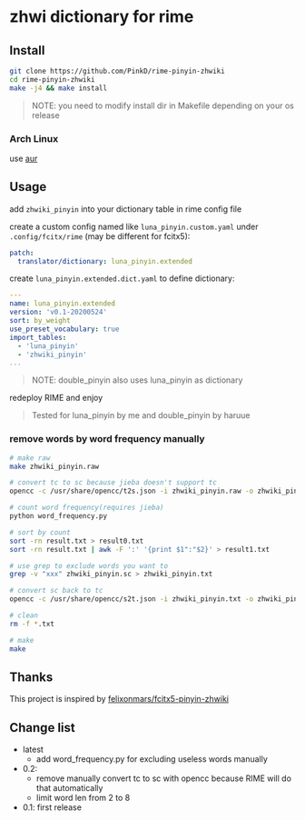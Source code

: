 # zhwi dictionary for rime

## Install

```bash
git clone https://github.com/PinkD/rime-pinyin-zhwiki
cd rime-pinyin-zhwiki
make -j4 && make install
```

> NOTE: you need to modify install dir in Makefile depending on your os release

### Arch Linux

use [aur](https://aur.archlinux.org/packages/rime-pinyin-zhwiki/)

## Usage

add `zhwiki_pinyin` into your dictionary table in rime config file


create a custom config named like `luna_pinyin.custom.yaml` under `.config/fcitx/rime` (may be different for fcitx5):
```yaml
patch:
  translator/dictionary: luna_pinyin.extended
```

create `luna_pinyin.extended.dict.yaml` to define dictionary:
```yaml
---
name: luna_pinyin.extended
version: 'v0.1-20200524'
sort: by_weight
use_preset_vocabulary: true
import_tables:
  - 'luna_pinyin'
  - 'zhwiki_pinyin'
...
```

> NOTE: double_pinyin also uses luna_pinyin as dictionary

redeploy RIME and enjoy

> Tested for luna_pinyin by me and double_pinyin by haruue

### remove words by word frequency manually

```bash
# make raw
make zhwiki_pinyin.raw

# convert tc to sc because jieba doesn't support tc
opencc -c /usr/share/opencc/t2s.json -i zhwiki_pinyin.raw -o zhwiki_pinyin.sc

# count word frequency(requires jieba)
python word_frequency.py

# sort by count
sort -rn result.txt > result0.txt
sort -rn result.txt | awk -F ':' '{print $1":"$2}' > result1.txt

# use grep to exclude words you want to
grep -v "xxx" zhwiki_pinyin.sc > zhwiki_pinyin.txt

# convert sc back to tc
opencc -c /usr/share/opencc/s2t.json -i zhwiki_pinyin.txt -o zhwiki_pinyin.raw

# clean
rm -f *.txt

# make
make
```

## Thanks

This project is inspired by [felixonmars/fcitx5-pinyin-zhwiki](https://github.com/felixonmars/fcitx5-pinyin-zhwiki)

## Change list

- latest
  - add word_frequency.py for excluding useless words manually
- 0.2: 
  - remove manually convert tc to sc with opencc because RIME will do that automatically
  - limit word len from 2 to 8
- 0.1: first release

